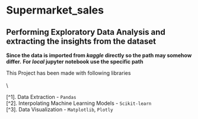 # Supermarket_sales

## Performing Exploratory Data Analysis and extracting the insights from the dataset

**Since the data is imported from _kaggle_ directly so the path may somehow differ.**
**For _local_ jupyter notebook use the specific path**

This Project has been made with following libraries\
\
\

[^1]. Data Extraction - `Pandas`\
[^2]. Interpolating Machine Learning Models - `Scikit-learn`\
[^3]. Data Visualization - `Matplotlib`, `Plotly`
